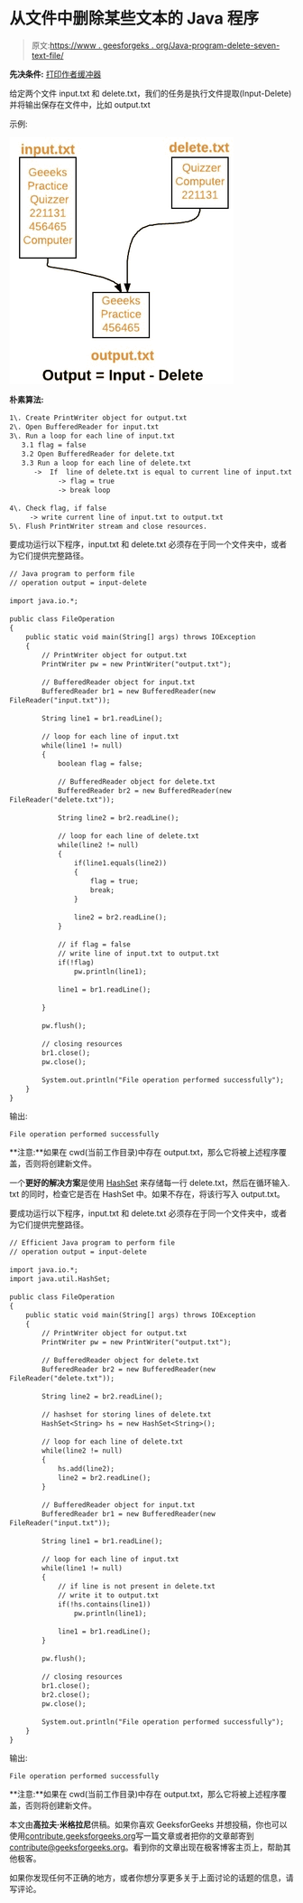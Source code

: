 # 从文件中删除某些文本的 Java 程序

> 原文:[https://www . geesforgeks . org/Java-program-delete-seven-text-file/](https://www.geeksforgeeks.org/java-program-delete-certain-text-file/)

**先决条件:** [打印作者](https://www.geeksforgeeks.org/java-io-printwriter-class-java-set-1/)[缓冲器](https://www.geeksforgeeks.org/java-io-bufferedreader-class-java/)

给定两个文件 input.txt 和 delete.txt，我们的任务是执行文件提取(Input-Delete)并将输出保存在文件中，比如 output.txt

示例:

![](img/1909c5ef666f3b9fdeb3da34d2bc4974.png)

**朴素算法:**

```
1\. Create PrintWriter object for output.txt
2\. Open BufferedReader for input.txt
3\. Run a loop for each line of input.txt
   3.1 flag = false
   3.2 Open BufferedReader for delete.txt
   3.3 Run a loop for each line of delete.txt
      ->  If  line of delete.txt is equal to current line of input.txt 
            -> flag = true
            -> break loop

4\. Check flag, if false
     -> write current line of input.txt to output.txt
5\. Flush PrintWriter stream and close resources.

```

要成功运行以下程序，input.txt 和 delete.txt 必须存在于同一个文件夹中，或者为它们提供完整路径。

```
// Java program to perform file
// operation output = input-delete

import java.io.*;

public class FileOperation
{
    public static void main(String[] args) throws IOException 
    {
        // PrintWriter object for output.txt
        PrintWriter pw = new PrintWriter("output.txt");

        // BufferedReader object for input.txt
        BufferedReader br1 = new BufferedReader(new FileReader("input.txt"));

        String line1 = br1.readLine();

        // loop for each line of input.txt
        while(line1 != null)
        {
            boolean flag = false;

            // BufferedReader object for delete.txt
            BufferedReader br2 = new BufferedReader(new FileReader("delete.txt"));

            String line2 = br2.readLine();

            // loop for each line of delete.txt
            while(line2 != null)
            {
                if(line1.equals(line2))
                {
                    flag = true;
                    break;
                }

                line2 = br2.readLine();
            }

            // if flag = false
            // write line of input.txt to output.txt
            if(!flag)
                pw.println(line1);

            line1 = br1.readLine();

        }

        pw.flush();

        // closing resources
        br1.close();
        pw.close();

        System.out.println("File operation performed successfully");
    }
}
```

输出:

```
File operation performed successfully

```

**注意:**如果在 cwd(当前工作目录)中存在 output.txt，那么它将被上述程序覆盖，否则将创建新文件。

一个**更好的解决方案**是使用 [HashSet](https://www.geeksforgeeks.org/hashset-in-java/) 来存储每一行 delete.txt，然后在循环输入. txt 的同时，检查它是否在 HashSet 中。如果不存在，将该行写入 output.txt。

要成功运行以下程序，input.txt 和 delete.txt 必须存在于同一个文件夹中，或者为它们提供完整路径。

```
// Efficient Java program to perform file
// operation output = input-delete

import java.io.*;
import java.util.HashSet;

public class FileOperation
{
    public static void main(String[] args) throws IOException 
    {
        // PrintWriter object for output.txt
        PrintWriter pw = new PrintWriter("output.txt");

        // BufferedReader object for delete.txt
        BufferedReader br2 = new BufferedReader(new FileReader("delete.txt"));

        String line2 = br2.readLine();

        // hashset for storing lines of delete.txt
        HashSet<String> hs = new HashSet<String>();

        // loop for each line of delete.txt
        while(line2 != null)
        {
            hs.add(line2);
            line2 = br2.readLine();
        }

        // BufferedReader object for input.txt
        BufferedReader br1 = new BufferedReader(new FileReader("input.txt"));

        String line1 = br1.readLine();

        // loop for each line of input.txt
        while(line1 != null)
        {
            // if line is not present in delete.txt
            // write it to output.txt
            if(!hs.contains(line1))
                pw.println(line1);

            line1 = br1.readLine();
        }

        pw.flush();

        // closing resources
        br1.close();
        br2.close();
        pw.close();

        System.out.println("File operation performed successfully");
    }
}
```

输出:

```
File operation performed successfully

```

**注意:**如果在 cwd(当前工作目录)中存在 output.txt，那么它将被上述程序覆盖，否则将创建新文件。

本文由**高拉夫·米格拉尼**供稿。如果你喜欢 GeeksforGeeks 并想投稿，你也可以使用[contribute.geeksforgeeks.org](http://www.contribute.geeksforgeeks.org)写一篇文章或者把你的文章邮寄到 contribute@geeksforgeeks.org。看到你的文章出现在极客博客主页上，帮助其他极客。

如果你发现任何不正确的地方，或者你想分享更多关于上面讨论的话题的信息，请写评论。